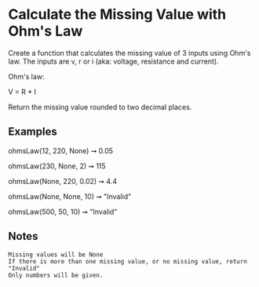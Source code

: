 # Calculate the Missing Value with Ohm's Law

Create a function that calculates the missing value of 3 inputs using Ohm's law. The inputs are v, r or i (aka: voltage, resistance and current).

Ohm's law:

V = R * I

Return the missing value rounded to two decimal places.

## Examples

ohmsLaw(12, 220, None) ➞ 0.05

ohmsLaw(230, None, 2) ➞ 115

ohmsLaw(None, 220, 0.02) ➞ 4.4

ohmsLaw(None, None, 10) ➞ "Invalid"

ohmsLaw(500, 50, 10) ➞ "Invalid"

## Notes

    Missing values will be None
    If there is more than one missing value, or no missing value, return "Invalid"
    Only numbers will be given.